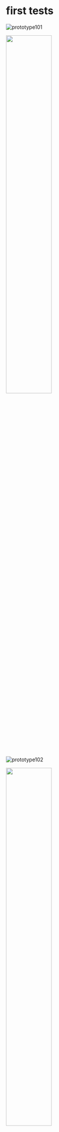 # first tests

![prototype101](images-proto1/prototype1-colle-fil-snake.jpeg)

<img src="images-proto1/prototype1-colle-fil-snake.jpeg" width="50%">

![prototype102](images-proto1/protoype1-chaine-ouvert.jpeg)

<img src="images-proto1/protoype1-chaine-ouvert.jpeg" width="50%">

![prototype103](images-proto1/prototype1-chaine-aie-ouch.jpeg)

<img src="images-proto1/prototype1-chaine-aie-ouch.jpeg" width="50%">

![prototype104](images-proto1/protoype1-chaine-bracelet-variante-index.jpeg)

<img src="images-proto1/protoype1-chaine-bracelet-variante-index.jpeg" width="50%">

![prototype105](images-proto1/prototype1-chaine-bracelet-variante-oriculaire.jpeg)

<img src="images-proto1/prototype1-chaine-bracelet-variante-oriculaire.jpeg" width="50%">

![prototype106](images-proto1/prototype1-collection-entiere.jpeg)

<img src="images-proto1/prototype1-collection-entiere.jpeg" width="50%">